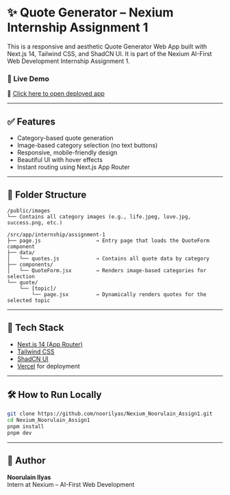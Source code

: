 # ✨ Quote Generator – Nexium Internship Assignment 1

This is a responsive and aesthetic Quote Generator Web App built with Next.js 14, Tailwind CSS, and ShadCN UI. It is part of the Nexium AI-First Web Development Internship Assignment 1.

### 🚀 Live Demo

🔗 [Click here to open deployed app](https://nexium-noorulain-assign1.vercel.app)

---

## ✅ Features

- Category-based quote generation  
- Image-based category selection (no text buttons)  
- Responsive, mobile-friendly design  
- Beautiful UI with hover effects  
- Instant routing using Next.js App Router  

---

## 📁 Folder Structure

```
/public/images
└── Contains all category images (e.g., life.jpeg, love.jpg, success.png, etc.)

/src/app/internship/assignment-1
├── page.js                  → Entry page that loads the QuoteForm component
├── data/
│   └── quotes.js            → Contains all quote data by category
├── components/
│   └── QuoteForm.jsx        → Renders image-based categories for selection
└── quote/
    └── [topic]/
        └── page.jsx         → Dynamically renders quotes for the selected topic
```

---

## 🧠 Tech Stack

- [Next.js 14 (App Router)](https://nextjs.org/docs/app)  
- [Tailwind CSS](https://tailwindcss.com/)  
- [ShadCN UI](https://ui.shadcn.com)  
- [Vercel](https://vercel.com/) for deployment  

---

## 🛠️ How to Run Locally

```bash
git clone https://github.com/noorilyas/Nexium_Noorulain_Assign1.git
cd Nexium_Noorulain_Assign1
pnpm install
pnpm dev
```

---

## 🤝 Author

**Noorulain Ilyas**  
Intern at Nexium – AI-First Web Development
